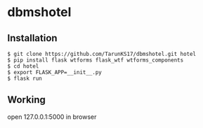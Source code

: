 # dbmshotel


## Installation
```base
$ git clone https://github.com/TarunKS17/dbmshotel.git hotel
$ pip install flask wtforms flask_wtf wtforms_components
$ cd hotel
$ export FLASK_APP=__init__.py
$ flask run
```
## Working
open 127.0.0.1:5000 in browser
